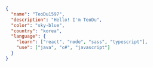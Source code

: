 ```json
{
  "name": "TeoDu1597",
  "description": "Hello! I'm TeoDu",
  "color": "sky-blue",
  "country": "korea",
  "language": {
    "learn": ["react", "node", "sass", "typescript"],
    "use": ["java", "c#", "javascript"]
  }
}
```

<!--START_SECTION:waka-->
<!--END_SECTION:waka-->
